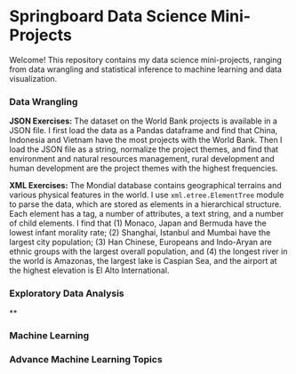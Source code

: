 # Springboard Data Science Mini-Projects

Welcome! This repository contains my data science mini-projects, ranging from data wrangling and statistical inference to machine learning and data visualization.

### Data Wrangling

**JSON Exercises:** The dataset on the World Bank projects is available in a JSON file. I first load the data as a Pandas dataframe and find that China, Indonesia and Vietnam have the most projects with the World Bank. Then I load the JSON file as a string, normalize the project themes, and find that environment and natural resources management, rural development and human development are the project themes with the highest frequencies. 

**XML Exercises:** The Mondial database contains geographical terrains and various physical features in the world. I use `xml.etree.ElementTree` module to parse the data, which are stored as elements in a hierarchical structure. Each element has a tag, a number of attributes, a text string, and a number of child elements. I find that (1) Monaco, Japan and Bermuda have the lowest infant morality rate; (2) Shanghai, Istanbul and Mumbai have the largest city population; (3) Han Chinese, Europeans and Indo-Aryan are ethnic groups with the largest overall population, and (4) the longest river in the world is Amazonas, the largest lake is Caspian Sea, and the airport at the highest elevation is El Alto International. 

### Exploratory Data Analysis

**


### Machine Learning

### Advance Machine Learning Topics

